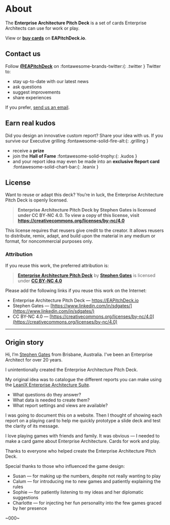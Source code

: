 # <!-- add logo as fontawesome icon --> About

The **Enterprise Architecture Pitch Deck** is a set of cards Enterprise Architects can use for work or play. 

View or **[buy cards](../buy/)** on **EAPitchDeck.io**. 


## Contact us

Follow **[@EAPitchDeck](https://twitter.com/EAPitchDeck)** on :fontawesome-brands-twitter:{: .twitter } Twitter to:

- stay up-to-date with our latest news
- ask questions
- suggest improvements
- share experiences

If you prefer, [send us an email]().

## Earn real kudos

Did you design an innovative custom report? Share your idea with us. If you survive our Executive grilling :fontawesome-solid-fire-alt:{: .grilling }

- receive a **prize** 
- join the **Hall of Fame** :fontawesome-solid-trophy:{: .kudos } 
- and your report idea may even be made into an **exclusive Report card** :fontawesome-solid-chart-bar:{: .leanix }

## License 

Want to reuse or adapt this deck? You’re in luck, the Enterprise Architecture Pitch Deck is openly licensed.

> **Enterprise Architecture Pitch Deck by Stephen Gates is licensed under CC BY‑NC 4.0. To view a copy of this license, visit https://creativecommons.org/licenses/by-nc/4.0**

This license requires that reusers give credit to the creator. It allows reusers to distribute, remix, adapt, and build upon the material in any medium or format, for noncommercial purposes only.

### Attribution

If you reuse this work, the preferred attribution is:

> **[Enterprise Architecture Pitch Deck](https://EAPitchDeck.io)** by **[Stephen Gates](https://www.linkedin.com/in/sdgates/)** is licensed under **[CC BY‑NC 4.0](https://creativecommons.org/licenses/by-nc/4.0)**

Please add the following links if you reuse this work on the Internet: 

- Enterprise Architecture Pitch Deck — https://EAPitchDeck.io
- Stephen Gates — [https://www.linkedin.com/in/sdgates/](https://www.linkedin.com/in/sdgates/) 
- CC BY-NC 4.0 — [https://creativecommons.org/licenses/by-nc/4.0](https://creativecommons.org/licenses/by-nc/4.0)

---

## Origin story

Hi, I’m [Stephen Gates](https://www.linkedin.com/in/sdgates/) from Brisbane, Australia. I've been an Enterprise Architect for over 20 years. 

I unintentionally created the Enterprise Architecture Pitch Deck.

My original idea was to catalogue the different reports you can make using the [LeanIX Enterprise Architecture Suite](https://www.leanix.net/en/).

- What questions do they answer?
- What data is needed to create them?
- What report settings and views are available? 

I was going to document this on a website. Then I thought of showing each report on a playing card to help me quickly prototype a slide deck and test the clarity of its message. 

I love playing games with friends and family. It was obvious — I needed to make a card game about Enterprise Architecture. Cards for work and play. 

Thanks to everyone who helped create the Enterprise Architecture Pitch Deck. 

Special thanks to those who influenced the game design: 

- Susan — for making up the numbers, despite not really wanting to play
- Calum — for introducing me to new games and patiently explaining the rules
- Sophie — for patiently listening to my ideas and her diplomatic suggestions 
- Charlotte — for injecting her fun personality into the few games graced by her presence 

~000~
